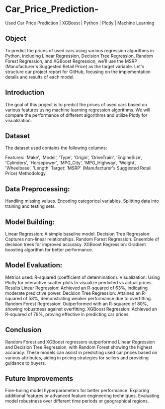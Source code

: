 # Car_Price_Prediction-
Used Car Price Prediction | XGBoost | Python | Plotly | Machine Learning

## Object
To predict the prices of used cars using various regression algorithms in Python, including Linear Regression, Decision Tree Regression, Random Forest Regression, and XGBoost Regression, we'll use the MSRP (Manufacturer's Suggested Retail Price) as the target variable. Let's structure our project report for GitHub, focusing on the implementation details and results of each model.

## Introduction
The goal of this project is to predict the prices of used cars based on various features using machine learning regression algorithms. We will compare the performance of different algorithms and utilize Plotly for visualization.

## Dataset
The dataset used contains the following columns:

Features: 'Make', 'Model', 'Type', 'Origin', 'DriveTrain', 'EngineSize', 'Cylinders', 'Horsepower', 'MPG_City', 'MPG_Highway', 'Weight', 'Wheelbase', 'Length'
Target: 'MSRP' (Manufacturer's Suggested Retail Price)
Methodology
## Data Preprocessing:

Handling missing values.
Encoding categorical variables.
Splitting data into training and testing sets.

## Model Building:
Linear Regression: A simple baseline model.
Decision Tree Regression: Captures non-linear relationships.
Random Forest Regression: Ensemble of decision trees for improved accuracy.
XGBoost Regression: Gradient boosting algorithm for better performance.

## Model Evaluation:
Metrics used: R-squared (coefficient of determination).
Visualization: Using Plotly for interactive scatter plots to visualize predicted vs actual prices.
Results
Linear Regression: Achieved an R-squared of 63%, indicating moderate predictive power.
Decision Tree Regression: Attained an R-squared of 58%, demonstrating weaker performance due to overfitting.
Random Forest Regression: Outperformed with an R-squared of 80%, showing robustness against overfitting.
XGBoost Regression: Achieved an R-squared of 79%, proving effective in predicting car prices.

## Conclusion
Random Forest and XGBoost regressors outperformed Linear Regression and Decision Tree Regression, with Random Forest showing the highest accuracy.
These models can assist in predicting used car prices based on various attributes, aiding in pricing strategies for sellers and providing guidance to buyers.

## Future Improvements
Fine-tuning model hyperparameters for better performance.
Exploring additional features or advanced feature engineering techniques.
Evaluating model robustness over different time periods or geographical regions.
